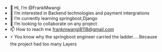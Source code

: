 - 👋 Hi, I’m @FrankMwangi
- 👀 I’m interested in Backend technologies and payment intergrations
- 🌱 I’m currently learning springboot,Django
- 💞️ I’m looking to collaborate on any project
- 📫 How to reach me frankmwangi8118@gmail.com
- ⚡ You know why the springboot engineer carried the ladder.....Because the project had too many Layers

<!---
MakeAnotherCoffee/MakeAnotherCoffee is a ✨ special ✨ repository because its `README.md` (this file) appears on your GitHub profile.
You can click the Preview link to take a look at your changes.
--->
